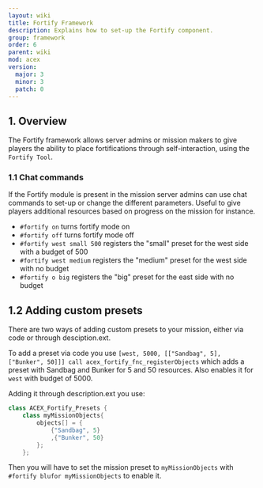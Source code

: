 ```yaml
---
layout: wiki
title: Fortify Framework
description: Explains how to set-up the Fortify component.
group: framework
order: 6
parent: wiki
mod: acex
version:
  major: 3
  minor: 3
  patch: 0
---
```


## 1. Overview

The Fortify framework allows server admins or mission makers to give players the ability to place fortifications through self-interaction, using the `Fortify Tool`.


### 1.1 Chat commands

If the Fortify module is present in the mission server admins can use chat commands to set-up or change the different parameters. Useful to give players additional resources based on progress on the mission for instance.

- `#fortify on` turns fortify mode on
- `#fortify off` turns fortify mode off
- `#fortify west small 500` registers the "small" preset for the west side with a budget of 500
- `#fortify west medium` registers the "medium" preset for the west side with no budget
- `#fortify o big` registers the "big" preset for the east side with no budget

## 1.2 Adding custom presets

There are two ways of adding custom presets to your mission, either via code or through desciption.ext.

To add a preset via code you use `[west, 5000, [["Sandbag", 5], ["Bunker", 50]]] call acex_fortify_fnc_registerObjects` which adds a preset with Sandbag and Bunker for 5 and 50 resources. Also enables it for `west` with budget of 5000.

Adding it through description.ext you use:

```C++
class ACEX_Fortify_Presets {
    class myMissionObjects{
        objects[] = {
            {"Sandbag", 5}
            ,{"Bunker", 50}
        };
    };
 ```

 Then you will have to set the mission preset to `myMissionObjects` with `#fortify blufor myMissionObjects` to enable it.

